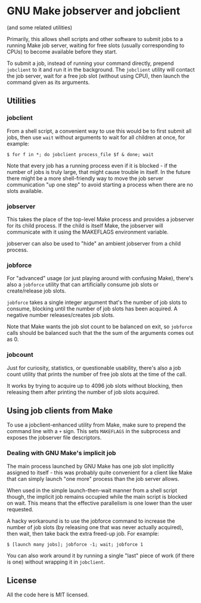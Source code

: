 # GNU Make jobserver and jobclient #

(and some related utilities)

Primarily, this allows shell scripts and other software to submit jobs to a
running Make job server, waiting for free slots (usually corresponding to CPUs)
to become available before they start.

To submit a job, instead of running your command directly, prepend `jobclient`
to it and run it in the background. The `jobclient` utility will contact the
job server, wait for a free job slot (without using CPU), then launch the
command given as its arguments.


## Utilities ##

### jobclient ###

From a shell script, a convenient way to use this would be to first submit all
jobs, then use `wait` without arguments to wait for all children at once, for
example:

    $ for f in *; do jobclient process_file $f & done; wait

Note that every job has a running process even if it is blocked - if the number
of jobs is truly large, that might cause trouble in itself. In the future there
might be a more shell-friendly way to move the job server communication "up one
step" to avoid starting a process when there are no slots available.

### jobserver ###

This takes the place of the top-level Make process and provides a jobserver for
its child process. If the child is itself Make, the jobserver will communicate
with it using the MAKEFLAGS environment variable.

jobserver can also be used to "hide" an ambient jobserver from a child process.

### jobforce ###

For "advanced" usage (or just playing around with confusing Make), there's also
a `jobforce` utility that can artificially consume job slots or create/release
job slots.

`jobforce` takes a single integer argument that's the number of job slots to
consume, blocking until the number of job slots has been acquired. A negative
number releases/creates job slots.

Note that Make wants the job slot count to be balanced on exit, so `jobforce`
calls should be balanced such that the the sum of the arguments comes out as 0.

### jobcount ###

Just for curiosity, statistics, or questionable usability, there's also a job
count utility that prints the number of free job slots at the time of the call.

It works by trying to acquire up to 4096 job slots without blocking, then
releasing them after printing the number of job slots acquired.

## Using job clients from Make ##

To use a jobclient-enhanced utility from Make, make sure to prepend the command
line with a `+` sign. This sets `MAKEFLAGS` in the subprocess and exposes the
jobserver file descriptors.

### Dealing with GNU Make's implicit job ###

The main process launched by GNU Make has one job slot implicitly assigned to
itself - this was probably quite convenient for a client like Make that can
simply launch "one more" process than the job server allows.


When used in the simple launch-then-wait manner from a shell script though, the
implicit job remains occupied while the main script is blocked on wait. This
means that the effective parallelism is one lower than the user requested.

A hacky workaround is to use the jobforce command to increase the number of
job slots (by releasing one that was never actually acquired), then wait, then
take back the extra freed-up job. For example:

    $ [launch many jobs]; jobforce -1; wait; jobforce 1


You can also work around it by running a single "last" piece of work (if there
is one) without wrapping it in `jobclient`.

## License ##

All the code here is MIT licensed.
